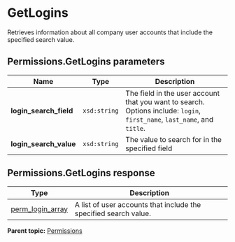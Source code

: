 # GetLogins

Retrieves information about all company user accounts that include the specified search value.

## Permissions.GetLogins parameters

|Name|Type|Description|
|----|----|-----------|
|**login\_search\_field** |`xsd:string` |The field in the user account that you want to search. Options include: `login`, `first_name`, `last_name`, and `title`.|
|**login\_search\_value** |`xsd:string` |The value to search for in the specified field|

## Permissions.GetLogins response

|Type|Description|
|----|-----------|
|[perm\_login\_array](../../data_types/r_perm_login_array.md#) |A list of user accounts that include the specified search value.|

**Parent topic:** [Permissions](../../methods/permissions/c_api_admin_methods_permissions.md)

